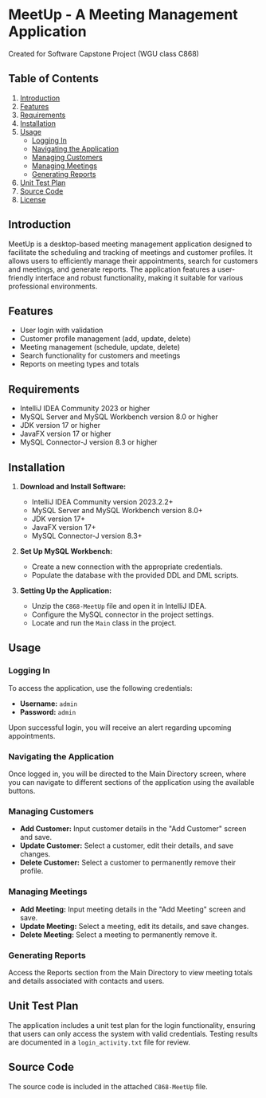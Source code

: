 # MeetUp - A Meeting Management Application
Created for Software Capstone Project (WGU class C868)

## Table of Contents
1. [Introduction](#introduction)
2. [Features](#features)
3. [Requirements](#requirements)
4. [Installation](#installation)
5. [Usage](#usage)
   - [Logging In](#logging-in)
   - [Navigating the Application](#navigating-the-application)
   - [Managing Customers](#managing-customers)
   - [Managing Meetings](#managing-meetings)
   - [Generating Reports](#generating-reports)
6. [Unit Test Plan](#unit-test-plan)
7. [Source Code](#source-code)
8. [License](#license)

## Introduction
MeetUp is a desktop-based meeting management application designed to facilitate the scheduling and tracking of meetings and customer profiles. It allows users to efficiently manage their appointments, search for customers and meetings, and generate reports. The application features a user-friendly interface and robust functionality, making it suitable for various professional environments.

## Features
- User login with validation
- Customer profile management (add, update, delete)
- Meeting management (schedule, update, delete)
- Search functionality for customers and meetings
- Reports on meeting types and totals

## Requirements
- IntelliJ IDEA Community 2023 or higher
- MySQL Server and MySQL Workbench version 8.0 or higher
- JDK version 17 or higher
- JavaFX version 17 or higher
- MySQL Connector-J version 8.3 or higher

## Installation
1. **Download and Install Software:**
   - IntelliJ IDEA Community version 2023.2.2+
   - MySQL Server and MySQL Workbench version 8.0+
   - JDK version 17+
   - JavaFX version 17+
   - MySQL Connector-J version 8.3+

2. **Set Up MySQL Workbench:**
   - Create a new connection with the appropriate credentials.
   - Populate the database with the provided DDL and DML scripts.

3. **Setting Up the Application:**
   - Unzip the `C868-MeetUp` file and open it in IntelliJ IDEA.
   - Configure the MySQL connector in the project settings.
   - Locate and run the `Main` class in the project.

## Usage

### Logging In
To access the application, use the following credentials:
- **Username:** `admin`
- **Password:** `admin`

Upon successful login, you will receive an alert regarding upcoming appointments.

### Navigating the Application
Once logged in, you will be directed to the Main Directory screen, where you can navigate to different sections of the application using the available buttons.

### Managing Customers
- **Add Customer:** Input customer details in the "Add Customer" screen and save.
- **Update Customer:** Select a customer, edit their details, and save changes.
- **Delete Customer:** Select a customer to permanently remove their profile.

### Managing Meetings
- **Add Meeting:** Input meeting details in the "Add Meeting" screen and save.
- **Update Meeting:** Select a meeting, edit its details, and save changes.
- **Delete Meeting:** Select a meeting to permanently remove it.

### Generating Reports
Access the Reports section from the Main Directory to view meeting totals and details associated with contacts and users.

## Unit Test Plan
The application includes a unit test plan for the login functionality, ensuring that users can only access the system with valid credentials. Testing results are documented in a `login_activity.txt` file for review.

## Source Code
The source code is included in the attached `C868-MeetUp` file. 
